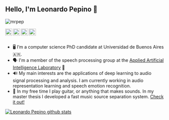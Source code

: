 ## Hello, I'm Leonardo Pepino 👋

<p align="left"> <img src="https://komarev.com/ghpvc/?username=mrpep&label=Views&color=blue&style=plastic" alt="mrpep" /> </p>

<a href="https://twitter.com/neuralsound">
  <img align="left" alt="Leonardo's Twitter" width="22px" src="https://cdn.jsdelivr.net/npm/simple-icons@v3/icons/twitter.svg" />
</a>
<a href="https://www.linkedin.com/in/leonardo-daniel-pepino/">
  <img align="left" alt="Leonardo's Linkdein" width="22px" src="https://cdn.jsdelivr.net/npm/simple-icons@v3/icons/linkedin.svg" />
</a>
<a href="https://github.com/mrpep">
  <img align="left" alt="Leonardo's Github" width="22px" src="https://cdn.jsdelivr.net/npm/simple-icons@v3/icons/github.svg" />
</a>
<a href="https://scholar.google.com/citations?user=xErFe4kAAAAJ&hl=en&oi=ao">
  <img align="left" alt="Leonardo's Google Scholar profile" width="22px" src="https://cdn.jsdelivr.net/npm/simple-icons@3.13.0/icons/googlescholar.svg" />
</a>

<br/>
<br/>

- 🖥️ I’m a computer science PhD candidate at Universidad de Buenos Aires 🇦🇷.
- 🗣️ I'm a member of the speech processing group at the [Applied Artificial Intelligence Laboratory](https://liaa.dc.uba.ar/) 🧠
- 🔊 My main interests are the applications of deep learning to audio signal processing and analysis. I am currently working in audio representation learning and speech emotion recognition.
- 🎸 In my free time I play guitar, or anything that makes sounds. In my master thesis I developed a fast music source separation system. [Check it out!](https://www.latentsound.com/)
 
<a href="https://github.com/mrpep">
 <img align="center" src="https://github-readme-stats.vercel.app/api?username=mrpep&show_icons=true&theme=dark&line_height=27" alt="Leonardo Pepino github stats"/>
</a>
